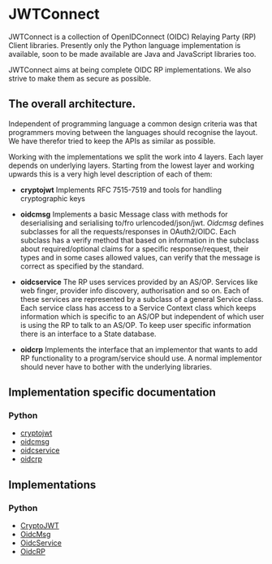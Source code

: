 [logo]: https://github.com/openid/jwtconnect.io/blob/master/static/oid%20l%20jwtconnect%20compact%20l%20cmyk%20150dpi%2075mm.jpg

# JWTConnect

JWTConnect is a collection of OpenIDConnect (OIDC) Relaying Party (RP) Client libraries.
Presently only the Python language implementation is available, soon to be made available are Java and 
JavaScript libraries too.

JWTConnect aims at being complete OIDC RP implementations. We also strive to make them as secure as possible.

## The overall architecture.

Independent of programming language a common design criteria was that programmers moving between the 
languages should recognise the layout.
We have therefor tried to keep the APIs as similar as possible.

Working with the implementations we split the work into 4 layers. Each layer depends on underlying layers.
Starting from the lowest layer and working upwards this is a very high level description of each of them:

- **cryptojwt** 
    Implements RFC 7515-7519 and tools for handling cryptographic keys

- **oidcmsg** 
    Implements a basic Message class with methods for deserialising and serialising to/fro urlencoded/json/jwt.
	*Oidcmsg* defines subclasses for all the requests/responses in OAuth2/OIDC. 
	Each subclass has a verify method that based on information in the subclass about required/optional 
	claims for a specific response/request, their types and in some cases allowed values, can verify that the 
	message is correct as specified by the standard.

- **oidcservice** 
    The RP uses services provided by an AS/OP. Services like web finger, provider info discovery, authorisation 
	and so on. Each of these services are represented by a subclass of a general Service class. Each service class
	has access to a Service Context class which keeps information which is specific to an AS/OP but independent 
	of which user is using the RP to talk to an AS/OP. To keep user specific information there is an interface 
	to a State database.

- **oidcrp** 
    Implements the interface that an implementor that wants to add RP functionality to a program/service 
    should use. A normal implementor should never have to bother with the underlying libraries.

## Implementation specific documentation

### Python

- [cryptojwt](https://cryptojwt.readthedocs.io/en/latest/)
- [oidcmsg](https://oidcmsg.readthedocs.io/en/latest/)
- [oidcservice](https://oidcservice.readthedocs.io/en/latest/)
- [oidcrp](https://oidcrp.readthedocs.io/en/latest/)


## Implementations

### Python

- [CryptoJWT](https://github.com/openid/JWTConnect-Python-CryptoJWT)
- [OidcMsg](https://github.com/openid/JWTConnect-Python-OidcMsg)
- [OidcService](https://github.com/openid/JWTConnect-Python-OidcService)
- [OidcRP](https://github.com/openid/JWTConnect-Python-OidcRP)